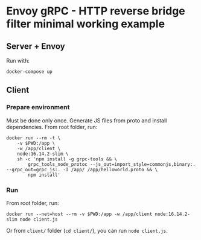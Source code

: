 # Envoy gRPC - HTTP reverse bridge filter minimal working example

## Server + Envoy

Run with:

```shell
docker-compose up
```

## Client

### Prepare environment

Must be done only once. Generate JS files from proto and install dependencies. From root folder, run:

```shell
docker run --rm -t \
    -v $PWD:/app \
    -w /app/client \
    node:16.14.2-slim \
    sh -c 'npm install -g grpc-tools && \
        grpc_tools_node_protoc --js_out=import_style=commonjs,binary:. --grpc_out=grpc_js:. -I /app/ /app/helloworld.proto && \
        npm install'
```

### Run

From root folder, run:

```shell
docker run --net=host --rm -v $PWD:/app -w /app/client node:16.14.2-slim node client.js
```

Or from `client/` folder (`cd client/`), you can run `node client.js`.
